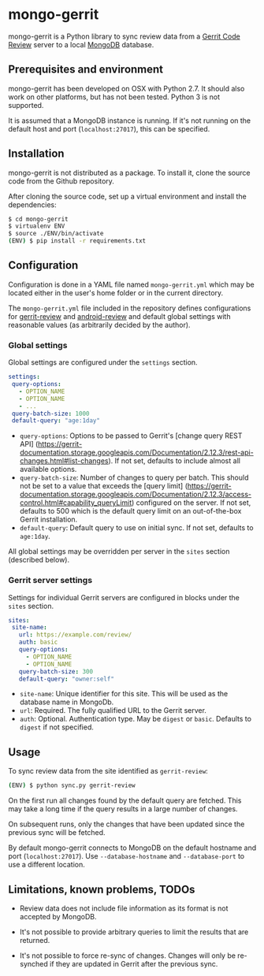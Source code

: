 # mongo-gerrit

mongo-gerrit is a Python library to sync review data from a
[Gerrit Code Review](https://www.gerritcodereview.com/) server to a local
[MongoDB](https://www.mongodb.com/) database.

## Prerequisites and environment

mongo-gerrit has been developed on OSX with Python 2.7. It should also work
on other platforms, but has not been tested. Python 3 is not supported.

It is assumed that a MongoDB instance is running. If it's not running on the
default host and port (`localhost:27017`), this can be specified.

## Installation

mongo-gerrit is not distributed as a package. To install it, clone the source
code from the Github repository.

After cloning the source code, set up a virtual environment and install the
dependencies:

```bash
$ cd mongo-gerrit
$ virtualenv ENV
$ source ./ENV/bin/activate
(ENV) $ pip install -r requirements.txt
```

## Configuration

Configuration is done in a YAML file named `mongo-gerrit.yml` which may be
located either in the user's home folder or in the current directory.

The `mongo-gerrit.yml` file included in the repository defines configurations
for [gerrit-review](https://gerrit-review.googlesource.com) and
[android-review](https://android-review.googlesource.com) and default global
settings with reasonable values (as arbitrarily decided by the author).

### Global settings

Global settings are configured under the `settings` section.

```yaml
settings:
 query-options:
   - OPTION_NAME
   - OPTION_NAME
   - ...
 query-batch-size: 1000
 default-query: "age:1day"
```

- `query-options`: Options to be passed to Gerrit's [change query REST API]
(https://gerrit-documentation.storage.googleapis.com/Documentation/2.12.3/rest-api-changes.html#list-changes).
If not set, defaults to include almost all available options.
- `query-batch-size`: Number of changes to query per batch. This should not be
set to a value that exceeds the [query limit]
(https://gerrit-documentation.storage.googleapis.com/Documentation/2.12.3/access-control.html#capability_queryLimit)
configured on the server. If not set, defaults to 500 which is the default
query limit on an out-of-the-box Gerrit installation.
- `default-query`: Default query to use on initial sync. If not set, defaults
to `age:1day`.

All global settings may be overridden per server in the `sites` section (described
below).

### Gerrit server settings

Settings for individual Gerrit servers are configured in blocks under the
`sites` section.

```yaml
sites:
 site-name:
   url: https://example.com/review/
   auth: basic
   query-options:
     - OPTION_NAME
     - OPTION_NAME
   query-batch-size: 300
   default-query: "owner:self"
```

- `site-name`: Unique identifier for this site. This will be used as the
database name in MongoDb.
- `url`: Required. The fully qualified URL to the Gerrit server.
- `auth`: Optional. Authentication type. May be `digest` or `basic`. Defaults to
`digest` if not specified.

## Usage

To sync review data from the site identified as `gerrit-review`:

```bash
(ENV) $ python sync.py gerrit-review
```

On the first run all changes found by the default query are fetched. This may take
a long time if the query results in a large number of changes.

On subsequent runs, only the changes that have been updated since the previous
sync will be fetched.

By default mongo-gerrit connects to MongoDB on the default hostname and
port (`localhost:27017`). Use `--database-hostname` and `--database-port` to
use a different location.

## Limitations, known problems, TODOs

- Review data does not include file information as its format is not
accepted by MongoDB.

- It's not possible to provide arbitrary queries to limit the results that
are returned.

- It's not possible to force re-sync of changes. Changes will only be
re-synched if they are updated in Gerrit after the previous sync.
